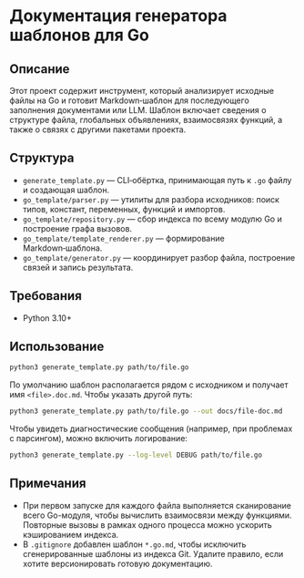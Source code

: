 # Документация генератора шаблонов для Go

## Описание

Этот проект содержит инструмент, который анализирует исходные файлы на Go и готовит Markdown‑шаблон для последующего заполнения документами или LLM. Шаблон включает сведения о структуре файла, глобальных объявлениях, взаимосвязях функций, а также о связях с другими пакетами проекта.

## Структура

- `generate_template.py` — CLI‑обёртка, принимающая путь к `.go` файлу и создающая шаблон.
- `go_template/parser.py` — утилиты для разбора исходников: поиск типов, констант, переменных, функций и импортов.
- `go_template/repository.py` — сбор индекса по всему модулю Go и построение графа вызовов.
- `go_template/template_renderer.py` — формирование Markdown‑шаблона.
- `go_template/generator.py` — координирует разбор файла, построение связей и запись результата.

## Требования

- Python 3.10+

## Использование

```bash
python3 generate_template.py path/to/file.go
```

По умолчанию шаблон располагается рядом с исходником и получает имя `<file>.doc.md`. Чтобы указать другой путь:

```bash
python3 generate_template.py path/to/file.go --out docs/file-doc.md
```

Чтобы увидеть диагностические сообщения (например, при проблемах с парсингом), можно включить логирование:

```bash
python3 generate_template.py --log-level DEBUG path/to/file.go
```

## Примечания

- При первом запуске для каждого файла выполняется сканирование всего Go-модуля, чтобы вычислить взаимосвязи между функциями. Повторные вызовы в рамках одного процесса можно ускорить кэшированием индекса.
- В `.gitignore` добавлен шаблон `*.go.md`, чтобы исключить сгенерированные шаблоны из индекса Git. Удалите правило, если хотите версионировать готовую документацию.
